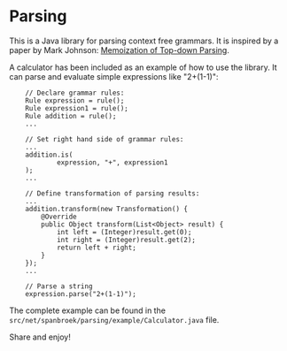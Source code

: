 Parsing
=======

This is a Java library for parsing context free grammars. It is inspired by a
paper by Mark Johnson: [Memoization of Top-down Parsing][1].

A calculator has been included as an example of how to use the library. It can
parse and evaluate simple expressions like "2+(1-1)":

        // Declare grammar rules:
        Rule expression = rule();
        Rule expression1 = rule();
        Rule addition = rule();
        ...

        // Set right hand side of grammar rules:
        ...
        addition.is(
                expression, "+", expression1
        );
        ...

        // Define transformation of parsing results:
        ...
        addition.transform(new Transformation() {
            @Override
            public Object transform(List<Object> result) {
                int left = (Integer)result.get(0);
                int right = (Integer)result.get(2);
                return left + right;
            }
        });
        ...

        // Parse a string
        expression.parse("2+(1-1)");

The complete example can be found in the
`src/net/spanbroek/parsing/example/Calculator.java` file.

Share and enjoy!

[1]: http://arxiv.org/pdf/cmp-lg/9504016.pdf
